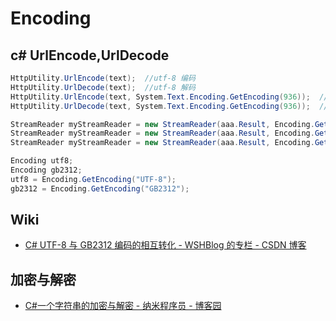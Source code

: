 # Encoding

## c# UrlEncode,UrlDecode

```c#
HttpUtility.UrlEncode(text);  //utf-8 编码
HttpUtility.UrlDecode(text);  //utf-8 解码
HttpUtility.UrlEncode(text, System.Text.Encoding.GetEncoding(936));  //gb2312编码
HttpUtility.UrlDecode(text, System.Text.Encoding.GetEncoding(936));  //gb2312解码

StreamReader myStreamReader = new StreamReader(aaa.Result, Encoding.GetEncoding("utf-8"));
StreamReader myStreamReader = new StreamReader(aaa.Result, Encoding.GetEncoding(936));
StreamReader myStreamReader = new StreamReader(aaa.Result, Encoding.GetEncoding("GB2312"));

Encoding utf8;
Encoding gb2312;
utf8 = Encoding.GetEncoding("UTF-8");
gb2312 = Encoding.GetEncoding("GB2312");
```

## Wiki

- [C# UTF-8 与 GB2312 编码的相互转化 - WSHBlog 的专栏 - CSDN 博客](https://blog.csdn.net/u014076894/article/details/40382567)

## 加密与解密

- [C#一个字符串的加密与解密 - 纳米程序员 - 博客园](https://www.cnblogs.com/wifi/articles/2482350.html)
